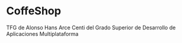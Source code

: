 # CoffeShop
 TFG de Alonso Hans Arce Centi del Grado Superior de Desarrollo de Aplicaciones Multiplataforma
